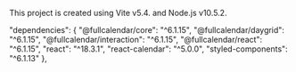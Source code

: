 This project is created using Vite v5.4. and Node.js v10.5.2.

 "dependencies": {
    "@fullcalendar/core": "^6.1.15",
    "@fullcalendar/daygrid": "^6.1.15",
    "@fullcalendar/interaction": "^6.1.15",
    "@fullcalendar/react": "^6.1.15",
    "react": "^18.3.1",
    "react-calendar": "^5.0.0",
    "styled-components": "^6.1.13"
  },
